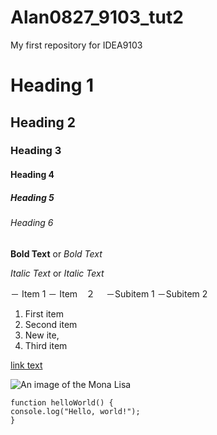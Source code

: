 # Alan0827_9103_tut2

My first repository for IDEA9103

# Heading 1 
## Heading 2 
### Heading 3
#### Heading 4
##### Heading 5
###### Heading 6

**Bold Text** or _Bold Text_

*Italic Text* or _Italic Text_

－ Item 1
－ Item　２
　－Subitem 1
  －Subitem 2

  1. First item
  2. Second item
  1. New ite,
  1. Third item

 [link text](https://www.google.com)

 ![An image of the Mona Lisa](readmeImages/Mona_Lisa_by_Leonardo_da_Vinci_500_x_700.jpg)
 
 ```
function helloWorld() {
console.log("Hello, world!");
}
```